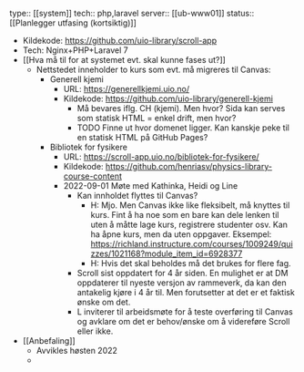 type:: [[system]]
tech:: php,laravel
server:: [[ub-www01]]
status:: [[Planlegger utfasing (kortsiktig)]]

- Kildekode: https://github.com/uio-library/scroll-app
- Tech: Nginx+PHP+Laravel 7
- [[Hva må til for at systemet evt. skal kunne fases ut?]]
	- Nettstedet inneholder to kurs som evt. må migreres til Canvas:
		- Generell kjemi
			- URL: https://generellkjemi.uio.no/
			- Kildekode: https://github.com/uio-library/generell-kjemi
				- Må bevares iflg. CH (kjemi). Men hvor? Sida kan serves som statisk HTML = enkel drift, men hvor?
				- TODO Finne ut hvor domenet ligger. Kan kanskje peke til en statisk HTML på GitHub Pages?
		- Bibliotek for fysikere
			- URL: https://scroll-app.uio.no/bibliotek-for-fysikere/
			- Kildekode: https://github.com/henriasv/physics-library-course-content
			- 2022-09-01 Møte med Kathinka, Heidi og Line
				- Kan innholdet flyttes til Canvas?
					- H: Mjo. Men Canvas ikke like fleksibelt, må knyttes til kurs. Fint å ha noe som en bare kan dele lenken til uten å måtte lage kurs, registrere studenter osv. Kan ha åpne kurs, men da uten oppgaver. Eksempel: https://richland.instructure.com/courses/1009249/quizzes/1021168?module_item_id=6928377
					- H: Hvis det skal beholdes må det brukes for flere fag.
				- Scroll sist oppdatert for 4 år siden. En mulighet er at DM oppdaterer til nyeste versjon av rammeverk, da kan den antakelig kjøre i 4 år til. Men forutsetter at det er et faktisk ønske om det.
				- L inviterer til arbeidsmøte for å teste overføring til Canvas og avklare om det er behov/ønske om å videreføre Scroll eller ikke.
- [[Anbefaling]]
	- Avvikles høsten 2022
	-